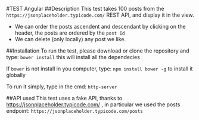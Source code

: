 #TEST Angular
##Description
This test takes 100 posts from the `https://jsonplaceholder.typicode.com/` REST API, and display it in the view. 
- We can order the posts ascendent and descendant by clicking on the header, the posts are ordered by the `post Id`
- We can delete (only locally) any post we like.

##Installation
To run the test, please download or clone the repository and type:
`bower install`
this will install all the dependecies

If `bower` is not install in you computer, type:
`npm install bower -g`
to install it globally

To run it simply, type in the cmd:
`http-server`

##API used
This test uses a fake API, thanks to  https://jsonplaceholder.typicode.com/
, in particular we used the posts endpoint:
`https://jsonplaceholder.typicode.com/posts` 